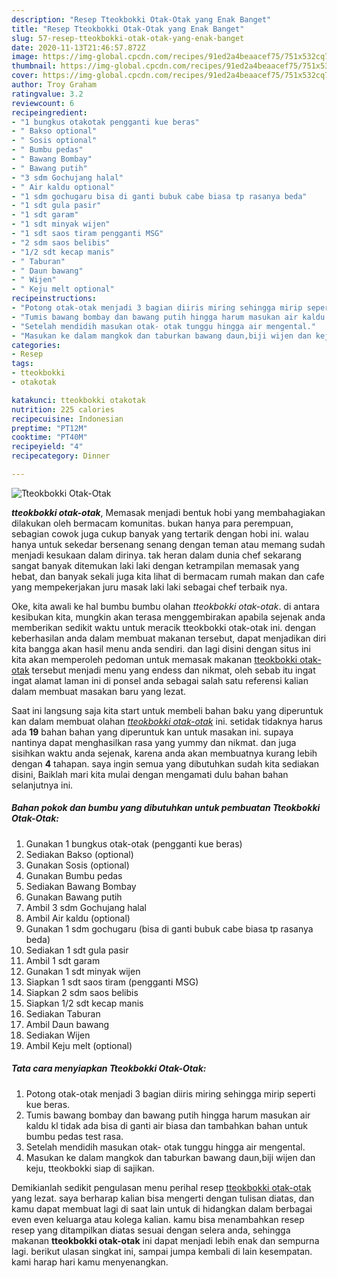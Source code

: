 ```yaml
---
description: "Resep Tteokbokki Otak-Otak yang Enak Banget"
title: "Resep Tteokbokki Otak-Otak yang Enak Banget"
slug: 57-resep-tteokbokki-otak-otak-yang-enak-banget
date: 2020-11-13T21:46:57.872Z
image: https://img-global.cpcdn.com/recipes/91ed2a4beaacef75/751x532cq70/tteokbokki-otak-otak-foto-resep-utama.jpg
thumbnail: https://img-global.cpcdn.com/recipes/91ed2a4beaacef75/751x532cq70/tteokbokki-otak-otak-foto-resep-utama.jpg
cover: https://img-global.cpcdn.com/recipes/91ed2a4beaacef75/751x532cq70/tteokbokki-otak-otak-foto-resep-utama.jpg
author: Troy Graham
ratingvalue: 3.2
reviewcount: 6
recipeingredient:
- "1 bungkus otakotak pengganti kue beras"
- " Bakso optional"
- " Sosis optional"
- " Bumbu pedas"
- " Bawang Bombay"
- " Bawang putih"
- "3 sdm Gochujang halal"
- " Air kaldu optional"
- "1 sdm gochugaru bisa di ganti bubuk cabe biasa tp rasanya beda"
- "1 sdt gula pasir"
- "1 sdt garam"
- "1 sdt minyak wijen"
- "1 sdt saos tiram pengganti MSG"
- "2 sdm saos belibis"
- "1/2 sdt kecap manis"
- " Taburan"
- " Daun bawang"
- " Wijen"
- " Keju melt optional"
recipeinstructions:
- "Potong otak-otak menjadi 3 bagian diiris miring sehingga mirip seperti kue beras."
- "Tumis bawang bombay dan bawang putih hingga harum masukan air kaldu kl tidak ada bisa di ganti air biasa dan tambahkan bahan untuk bumbu pedas test rasa."
- "Setelah mendidih masukan otak- otak tunggu hingga air mengental."
- "Masukan ke dalam mangkok dan taburkan bawang daun,biji wijen dan keju, tteokbokki siap di sajikan."
categories:
- Resep
tags:
- tteokbokki
- otakotak

katakunci: tteokbokki otakotak 
nutrition: 225 calories
recipecuisine: Indonesian
preptime: "PT12M"
cooktime: "PT40M"
recipeyield: "4"
recipecategory: Dinner

---
```



![Tteokbokki Otak-Otak](https://img-global.cpcdn.com/recipes/91ed2a4beaacef75/751x532cq70/tteokbokki-otak-otak-foto-resep-utama.jpg)

<b><i>tteokbokki otak-otak</i></b>, Memasak menjadi bentuk hobi yang membahagiakan dilakukan oleh bermacam komunitas. bukan hanya para perempuan, sebagian cowok juga cukup banyak yang tertarik dengan hobi ini. walau hanya untuk sekedar bersenang senang dengan teman atau memang sudah menjadi kesukaan dalam dirinya. tak heran dalam dunia chef sekarang sangat banyak ditemukan laki laki dengan ketrampilan memasak yang hebat, dan banyak sekali juga kita lihat di bermacam rumah makan dan cafe yang mempekerjakan juru masak laki laki sebagai chef terbaik nya.



Oke, kita awali ke hal bumbu bumbu olahan <i>tteokbokki otak-otak</i>. di antara kesibukan kita, mungkin akan terasa menggembirakan apabila sejenak anda memberikan sedikit waktu untuk meracik tteokbokki otak-otak ini. dengan keberhasilan anda dalam membuat makanan tersebut, dapat menjadikan diri kita bangga akan hasil menu anda sendiri. dan lagi disini dengan situs ini kita akan memperoleh pedoman untuk memasak makanan <u>tteokbokki otak-otak</u> tersebut menjadi menu yang endess dan nikmat, oleh sebab itu ingat ingat alamat laman ini di ponsel anda sebagai salah satu referensi kalian dalam membuat masakan baru yang lezat.


Saat ini langsung saja kita start untuk membeli bahan baku yang diperuntuk kan dalam membuat olahan <u><i>tteokbokki otak-otak</i></u> ini. setidak tidaknya harus ada <b>19</b> bahan bahan yang diperuntuk kan untuk masakan ini. supaya nantinya dapat menghasilkan rasa yang yummy dan nikmat. dan juga sisihkan waktu anda sejenak, karena anda akan membuatnya kurang lebih dengan <b>4</b> tahapan. saya ingin semua yang dibutuhkan sudah kita sediakan disini, Baiklah mari kita mulai dengan mengamati dulu bahan bahan selanjutnya ini.

<!--inarticleads1-->

##### Bahan pokok dan bumbu yang dibutuhkan untuk pembuatan Tteokbokki Otak-Otak:

1. Gunakan 1 bungkus otak-otak (pengganti kue beras)
1. Sediakan  Bakso (optional)
1. Gunakan  Sosis (optional)
1. Gunakan  Bumbu pedas
1. Sediakan  Bawang Bombay
1. Gunakan  Bawang putih
1. Ambil 3 sdm Gochujang halal
1. Ambil  Air kaldu (optional)
1. Gunakan 1 sdm gochugaru (bisa di ganti bubuk cabe biasa tp rasanya beda)
1. Sediakan 1 sdt gula pasir
1. Ambil 1 sdt garam
1. Gunakan 1 sdt minyak wijen
1. Siapkan 1 sdt saos tiram (pengganti MSG)
1. Siapkan 2 sdm saos belibis
1. Siapkan 1/2 sdt kecap manis
1. Sediakan  Taburan
1. Ambil  Daun bawang
1. Sediakan  Wijen
1. Ambil  Keju melt (optional)




<!--inarticleads2-->

##### Tata cara menyiapkan Tteokbokki Otak-Otak:

1. Potong otak-otak menjadi 3 bagian diiris miring sehingga mirip seperti kue beras.
1. Tumis bawang bombay dan bawang putih hingga harum masukan air kaldu kl tidak ada bisa di ganti air biasa dan tambahkan bahan untuk bumbu pedas test rasa.
1. Setelah mendidih masukan otak- otak tunggu hingga air mengental.
1. Masukan ke dalam mangkok dan taburkan bawang daun,biji wijen dan keju, tteokbokki siap di sajikan.




Demikianlah sedikit pengulasan menu perihal resep <u>tteokbokki otak-otak</u> yang lezat. saya berharap kalian bisa mengerti dengan tulisan diatas, dan kamu dapat membuat lagi di saat lain untuk di hidangkan dalam berbagai even even keluarga atau kolega kalian. kamu bisa menambahkan resep resep yang ditampilkan diatas sesuai dengan selera anda, sehingga makanan <b>tteokbokki otak-otak</b> ini dapat menjadi lebih enak dan sempurna lagi. berikut ulasan singkat ini, sampai jumpa kembali di lain kesempatan. kami harap hari kamu menyenangkan.
